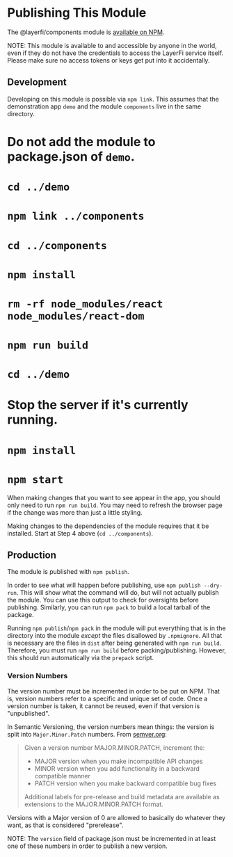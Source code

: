 # Publishing This Module

The @layerfi/components module is [available on
NPM](https://www.npmjs.com/package/@layerfi/components).

NOTE: This module is available to and accessible by anyone in the world, even if
they do not have the credentials to access the LayerFi service itself. Please
make sure no access tokens or keys get put into it accidentally.

## Development

Developing on this module is possible via `npm link`. This assumes that the
demonstration app `demo` and the module `components` live in the same directory.

# Do not add the module to package.json of `demo`.
# `cd ../demo`
# `npm link ../components`
# `cd ../components`
# `npm install`
# `rm -rf node_modules/react node_modules/react-dom`
# `npm run build`
# `cd ../demo`
# Stop the server if it's currently running.
# `npm install`
# `npm start`

When making changes that you want to see appear in the app, you should only need
to run `npm run build`. You may need to refresh the browser page if the change
was more than just a little styling.

Making changes to the dependencies of the module requires that it be installed.
Start at Step 4 above (`cd ../components`).

## Production

The module is published with `npm publish`.

In order to see what will happen before publishing, use `npm publish --dry-run`.
This will show what the command will do, but will not actually publish the
module. You can use this output to check for oversights before publishing.
Similarly, you can run `npm pack` to build a local tarball of the package.

Running `npm publish`/`npm pack` in the module will put everything that is in
the directory into the module _except_ the files disallowed by `.npmignore`. All
that is necessary are the files in `dist` after being generated with `npm run
build`. Therefore, you must run `npm run build` before packing/publishing.
However, this should run automatically via the `prepack` script.

### Version Numbers

The version number must be incremented in order to be put on NPM. That is,
version numbers refer to a specific and unique set of code. Once a version
number is taken, it cannot be reused, even if that version is "unpublished".

In Semantic Versioning, the version numbers mean things: the version is split
into `Major.Minor.Patch` numbers. From [semver.org](https://semver.org/):

> Given a version number MAJOR.MINOR.PATCH, increment the:
>
> * MAJOR version when you make incompatible API changes
> * MINOR version when you add functionality in a backward compatible manner
> * PATCH version when you make backward compatible bug fixes
>
> Additional labels for pre-release and build metadata are available as extensions to the MAJOR.MINOR.PATCH format.

Versions with a Major version of 0 are allowed to basically do whatever they
want, as that is considered "prerelease".

NOTE: The `version` field of package.json must be incremented in at least one of these
numbers in order to publish a new version.
